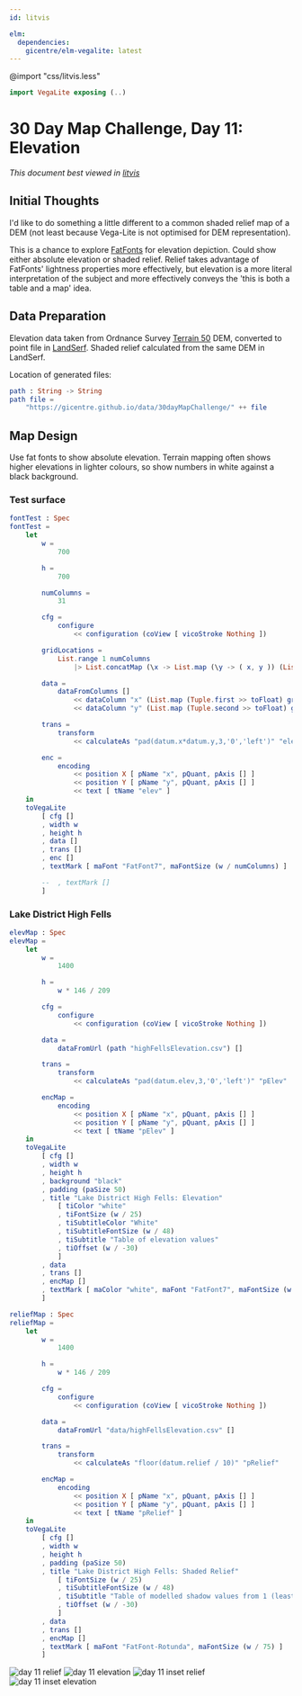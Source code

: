 ```yaml
---
id: litvis

elm:
  dependencies:
    gicentre/elm-vegalite: latest
---
```


@import "css/litvis.less"

```elm {l=hidden}
import VegaLite exposing (..)
```

# 30 Day Map Challenge, Day 11: Elevation

_This document best viewed in [litvis](https://github.com/gicentre/litvis)_

## Initial Thoughts

I'd like to do something a little different to a common shaded relief map of a DEM (not least because Vega-Lite is not optimised for DEM representation).

This is a chance to explore [FatFonts](http://fatfonts.org) for elevation depiction. Could show either absolute elevation or shaded relief. Relief takes advantage of FatFonts' lightness properties more effectively, but elevation is a more literal interpretation of the subject and more effectively conveys the 'this is both a table and a map' idea.

## Data Preparation

Elevation data taken from Ordnance Survey [Terrain 50](https://www.ordnancesurvey.co.uk/opendatadownload/products.html#TERR50) DEM, converted to point file in [LandSerf](http://www.landserf.org). Shaded relief calculated from the same DEM in LandSerf.

Location of generated files:

```elm {l}
path : String -> String
path file =
    "https://gicentre.github.io/data/30dayMapChallenge/" ++ file
```

## Map Design

Use fat fonts to show absolute elevation. Terrain mapping often shows higher elevations in lighter colours, so show numbers in white against a black background.

### Test surface

```elm {l v}
fontTest : Spec
fontTest =
    let
        w =
            700

        h =
            700

        numColumns =
            31

        cfg =
            configure
                << configuration (coView [ vicoStroke Nothing ])

        gridLocations =
            List.range 1 numColumns
                |> List.concatMap (\x -> List.map (\y -> ( x, y )) (List.range 1 numColumns))

        data =
            dataFromColumns []
                << dataColumn "x" (List.map (Tuple.first >> toFloat) gridLocations |> nums)
                << dataColumn "y" (List.map (Tuple.second >> toFloat) gridLocations |> nums)

        trans =
            transform
                << calculateAs "pad(datum.x*datum.y,3,'0','left')" "elev"

        enc =
            encoding
                << position X [ pName "x", pQuant, pAxis [] ]
                << position Y [ pName "y", pQuant, pAxis [] ]
                << text [ tName "elev" ]
    in
    toVegaLite
        [ cfg []
        , width w
        , height h
        , data []
        , trans []
        , enc []
        , textMark [ maFont "FatFont7", maFontSize (w / numColumns) ]

        --  , textMark []
        ]
```

### Lake District High Fells

```elm {l v}
elevMap : Spec
elevMap =
    let
        w =
            1400

        h =
            w * 146 / 209

        cfg =
            configure
                << configuration (coView [ vicoStroke Nothing ])

        data =
            dataFromUrl (path "highFellsElevation.csv") []

        trans =
            transform
                << calculateAs "pad(datum.elev,3,'0','left')" "pElev"

        encMap =
            encoding
                << position X [ pName "x", pQuant, pAxis [] ]
                << position Y [ pName "y", pQuant, pAxis [] ]
                << text [ tName "pElev" ]
    in
    toVegaLite
        [ cfg []
        , width w
        , height h
        , background "black"
        , padding (paSize 50)
        , title "Lake District High Fells: Elevation"
            [ tiColor "white"
            , tiFontSize (w / 25)
            , tiSubtitleColor "White"
            , tiSubtitleFontSize (w / 48)
            , tiSubtitle "Table of elevation values"
            , tiOffset (w / -30)
            ]
        , data
        , trans []
        , encMap []
        , textMark [ maColor "white", maFont "FatFont7", maFontSize (w / 255) ]
        ]
```

```elm {l v}
reliefMap : Spec
reliefMap =
    let
        w =
            1400

        h =
            w * 146 / 209

        cfg =
            configure
                << configuration (coView [ vicoStroke Nothing ])

        data =
            dataFromUrl "data/highFellsElevation.csv" []

        trans =
            transform
                << calculateAs "floor(datum.relief / 10)" "pRelief"

        encMap =
            encoding
                << position X [ pName "x", pQuant, pAxis [] ]
                << position Y [ pName "y", pQuant, pAxis [] ]
                << text [ tName "pRelief" ]
    in
    toVegaLite
        [ cfg []
        , width w
        , height h
        , padding (paSize 50)
        , title "Lake District High Fells: Shaded Relief"
            [ tiFontSize (w / 25)
            , tiSubtitleFontSize (w / 48)
            , tiSubtitle "Table of modelled shadow values from 1 (least shadow) to 9 (greatest shadow)"
            , tiOffset (w / -30)
            ]
        , data
        , trans []
        , encMap []
        , textMark [ maFont "FatFont-Rotunda", maFontSize (w / 75) ]
        ]
```

![day 11 relief](images/day11.jpg)
![day 11 elevation](images/day11a.jpg)
![day 11 inset relief](images/day11insetRelief.png)
![day 11 inset elevation](images/day11insetElev.png)
